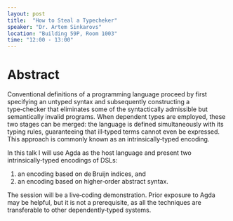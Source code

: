 ```yaml
---
layout: post
title:  "How to Steal a Typecheker" 
speaker: "Dr. Artem Sinkarovs"
location: "Building 59P, Room 1003"
time: "12:00 - 13:00"
---
```


# Abstract
Conventional definitions of a programming language proceed by first specifying
an untyped syntax and subsequently constructing a type‑checker that eliminates
some of the syntactically admissible but semantically invalid programs. When
dependent types are employed, these two stages can be merged: the language is
defined simultaneously with its typing rules, guaranteeing that ill‑typed terms
cannot even be expressed. This approach is commonly known as an
intrinsically‑typed encoding.

In this talk I will use Agda as the host language and present two
intrinsically‑typed encodings of DSLs:

1.   an encoding based on de Bruijn indices, and
2.   an encoding based on higher‑order abstract syntax.

The session will be a live‑coding demonstration. Prior exposure to Agda may be
helpful, but it is not a prerequisite, as all the techniques are transferable
to other dependently‑typed systems.
